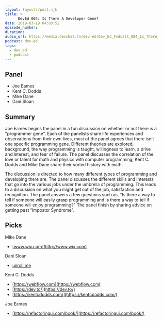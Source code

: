 ```yaml
---
layout: layouts/post.njk
title: >
      DevEd 004: Is There A Developer Gene?
date: 2019-03-19 04:00:52
episode_number: 
duration: 
audio_url: https://media.devchat.tv/dev-ed/Dev_Ed_Podcast_004_Is_There_A_Developer_Gene.mp3
podcast: dev-ed
tags: 
  - dev_ed
  - podcast
---
```


## Panel

- Joe Eames
- Kent C. Dodds
- Mike Dane
- Dani Sloan

## Summary

Joe Eames begins the panel in a fun discussion on whether or not there is a "programmer gene". Each of the panelists share life experiences and observations from their own lives, most of the panel agrees that there isn’t one specific programming gene. Different theories are explored, background, the way programming is taught, willingness to learn, a drive and interest, and fear of failure. The panel discusses the correlation of the love or talent for math and physics with computer programming; Kent C. Dodds and Mike Dane share their sorted history with math.

The discussion is directed to how many different types of programming and developing there are. The panel discusses the different skills and interests that go into the various jobs under the umbrella of programming. This leads to a discussion on what you might get out of the job, satisfaction and recognition. The panel answers a few questions such as, "Is there a way to tell if someone will easily grasp programming and is there a way to tell if someone will enjoy programming?" The panel finish by sharing advice on getting past "Impostor Syndrome".

## Picks

Mike Dane

- [www.wix.com](http://www.wix.com)

Dani Sloan

- [unroll.me](http://unroll.me)

Kent C. Dodds

- [https://webflow.com](https://webflow.com)
- [https://dev.to/](https://dev.to/)
- [https://kentcdodds.com/](https://kentcdodds.com/) 

Joe Eames

- [https://refactoringui.com/book/](https://refactoringui.com/book/)
